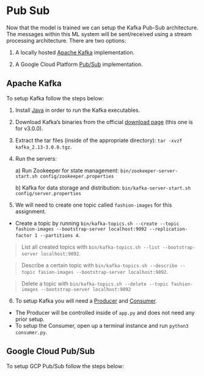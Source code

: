 # Pub Sub

Now that the model is trained we can setup the Kafka Pub-Sub architecture. The messages within this ML system will be sent/received using a stream processing architecture. There are two options:

1. A locally hosted [Apache Kafka](https://kafka.apache.org/) implementation.

2. A Google Cloud Platform [Pub/Sub](https://cloud.google.com/pubsub) implementation.

## Apache Kafka

To setup Kafka follow the steps below:

1. Install [Java](https://www.oracle.com/java/technologies/downloads/) in order to run the Kafka executables.
2. Download Kafka’s binaries from the official [download page](https://archive.apache.org/dist/kafka/3.0.0/kafka_2.13-3.0.0.tgz) (this one is for v3.0.0).
3. Extract the tar files (inside of the appropriate directory): `tar -xvzf kafka_2.13-3.0.0.tgz`.
4. Run the servers:

   a) Run Zookeeper for state management: `bin/zookeeper-server-start.sh config/zookeeper.properties`

   b) Kafka for data storage and distribution: `bin/kafka-server-start.sh config/server.properties`

5. We will need to create one topic called `fashion-images` for this assignment.

- Create a topic by running `bin/kafka-topics.sh --create --topic fashion-images --bootstrap-server localhost:9092 --replication-factor 1 --partitions 4`.

> List all created topics with `bin/kafka-topics.sh --list --bootstrap-server localhost:9092`.

> Describe a certain topic with `bin/kafka-topics.sh --describe --topic fasion-images --bootstrap-server localhost:9092`.

> Delete a topic with `bin/kafka-topics.sh --delete --topic fashion-images --bootstrap-server localhost:9092`

6. To setup Kafka you will need a [Producer](../producer.py) and [Consumer](../consumer.py).

- The Producer will be controlled inside of `app.py` and does not need any prior setup.
- To setup the Consumer, open up a terminal instance and run `python3 consumer.py`.

## Google Cloud Pub/Sub

To setup GCP Pub/Sub follow the steps below:
